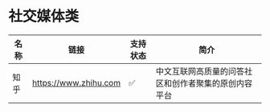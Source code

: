 # 社交媒体类

| 名称 | 链接 | 支持状态 | 简介 |
| -------- | -------- | -------- | -------- |
| 知乎     | https://www.zhihu.com     | ✅     | 中文互联网高质量的问答社区和创作者聚集的原创内容平台     |

